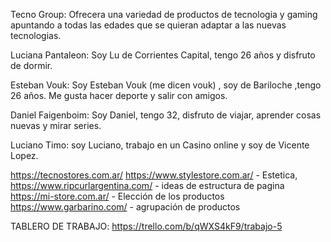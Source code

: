 Tecno Group:
Ofrecera una variedad de productos de tecnologia y gaming apuntando a todas las edades que se quieran adaptar a las nuevas tecnologias.

Luciana Pantaleon: Soy Lu de Corrientes Capital, tengo 26 años y disfruto de dormir.

Esteban Vouk: Soy Esteban Vouk (me dicen vouk) , soy de Bariloche ,tengo 26 años.  Me gusta hacer deporte y salir con amigos.

Daniel Faigenboim: Soy Daniel, tengo 32, disfruto de viajar, aprender cosas nuevas y mirar series.

Luciano Timo: soy Luciano, trabajo en un Casino online y soy de Vicente Lopez.

https://tecnostores.com.ar/
https://www.stylestore.com.ar/ - Estetica,
https://www.ripcurlargentina.com/  - ideas de estructura de pagina
https://mi-store.com.ar/ - Elección de los productos
https://www.garbarino.com/ - agrupación de productos


TABLERO DE TRABAJO: 
https://trello.com/b/qWXS4kF9/trabajo-5

